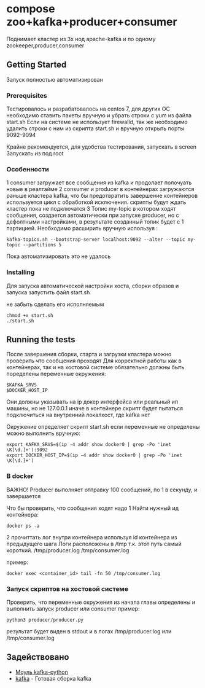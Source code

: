 # compose zoo+kafka+producer+consumer

Поднимает кластер из 3х нод apache-kafka и по одному zookeeper,producer,consumer

## Getting Started

Запуск полностью автоматизирован

### Prerequisites

Тестировалось и разрабатовалось на centos 7, для других ОС необходимо ставить пакеты вручную и убрать строки с yum из файла start.sh Если на системе не использует firewalld, так же необходимо удалить строки с ним из скрипта start.sh и вручную открыть порты 9092-9094

Крайне рекомендуется, для удобства тестирования, запускать в screen
Запускать из под root

### Особенности
1 consumer загружает все сообщения из kafka и продолает полочуать новые в реалтайме
2 consumer и producer в контейнерах загружаются раньше кластера kafka, что бы предотвратить завершение контейнеров
используется цикл с обработкой исключения. скрипты будут ждать кластер пока не подключатся
3 Топис my-topic в котором ходят сообщения, создается автоматически при запуске producer, но c дефолтными настройками,
в результате созданный топик будет с 1 партицией. Необходимо расширить вручную используя :
```
kafka-topics.sh --bootstrap-server localhost:9092 --alter --topic my-topic --partitions 5
```
Пока автоматизировать это не удалось


### Installing

Для запуска автоматической настройки хоста, сборки образов и запуска запустить файл start.sh

не забыть сделать его исполняемым

```
chmod +x start.sh
./start.sh
```

## Running the tests

После завершения сборки, старта и загрузки кластера можно проверить что сообщения проходят
Для корректной работы как в контейнерах, так и на хостовой системе обязательно должны быть поределены переменные окружения:
```
$KAFKA_SRVS
$DOCKER_HOST_IP
```

Они должны указывать на ip докер интерфейса или реальный ип машины, но не 127.0.0.1 иначе в контейнере скрипт
будет пытаться подключиться на внутренний локалхост, где kafka нет

Окружение определяет скрипт start.sh если переменные не определены можно выполнить вручную:
```
export KAFKA_SRVS=$(ip -4 addr show docker0 | grep -Po 'inet \K[\d.]+'):9092
export DOCKER_HOST_IP=$(ip -4 addr show docker0 | grep -Po 'inet \K[\d.]+')
```

### В docker
ВАЖНО! Producer выполняет отправку 100 сообщений, по 1 в секунду, и завершается

Что бы проверить, что сообщения ходят надо
1 Найти нужный ид контейнера:
```
docker ps -a
```
2 прочиттать лог внутри контейнера используя id контейнера из предыдущего шага
Логи расположены в /tmp т.к. этот путь самый короткий.
/tmp/producer.log
/tmp/consumer.log

пример:
```
docker exec <container_id> tail -fn 50 /tmp/consumer.log
```
### Запуск скриптов на хостовой системе

Проверить, что переменные окружения из начала главы определены и выполнить запуск
producer или consumer
пример:

```
python3 producer/producer.py
```

результат будет виден в stdout и в логах /tmp/producer.log или /tmp/consumer.log



## Задействовано

* [Моуль kafka-python](https://kafka-python.readthedocs.io/en/master/usage.html)
* [kafka](https://github.com/simplesteph/kafka-stack-docker-compose) - Готовая сборка kafka


